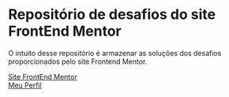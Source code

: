# Repositório de desafios do site FrontEnd Mentor

<p>O intuito desse repositório é armazenar as soluções dos desafios proporcionados pelo site Frontend Mentor.</p>

[Site FrontEnd Mentor](https://www.frontendmentor.io)
<br>
[Meu Perfil](https://www.frontendmentor.io/profile/Bruno-VR)

